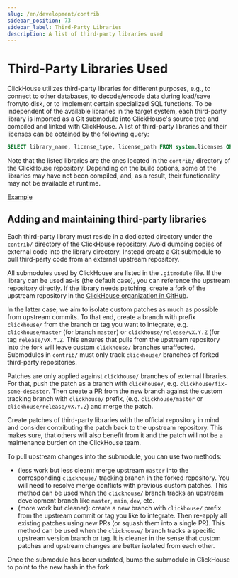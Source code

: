 ```yaml
---
slug: /en/development/contrib
sidebar_position: 73
sidebar_label: Third-Party Libraries
description: A list of third-party libraries used
---
```


# Third-Party Libraries Used

ClickHouse utilizes third-party libraries for different purposes, e.g., to connect to other databases, to decode/encode data during load/save from/to disk, or to implement certain specialized SQL functions.
To be independent of the available libraries in the target system, each third-party library is imported as a Git submodule into ClickHouse's source tree and compiled and linked with ClickHouse.
A list of third-party libraries and their licenses can be obtained by the following query:

``` sql
SELECT library_name, license_type, license_path FROM system.licenses ORDER BY library_name COLLATE 'en';
```

Note that the listed libraries are the ones located in the `contrib/` directory of the ClickHouse repository.
Depending on the build options, some of the libraries may have not been compiled, and, as a result, their functionality may not be available at runtime.

[Example](https://play.clickhouse.com/play?user=play#U0VMRUNUIGxpYnJhcnlfbmFtZSwgbGljZW5zZV90eXBlLCBsaWNlbnNlX3BhdGggRlJPTSBzeXN0ZW0ubGljZW5zZXMgT1JERVIgQlkgbGlicmFyeV9uYW1lIENPTExBVEUgJ2VuJw==)

## Adding and maintaining third-party libraries

Each third-party library must reside in a dedicated directory under the `contrib/` directory of the ClickHouse repository.
Avoid dumping copies of external code into the library directory.
Instead create a Git submodule to pull third-party code from an external upstream repository.

All submodules used by ClickHouse are listed in the `.gitmodule` file.
If the library can be used as-is (the default case), you can reference the upstream repository directly.
If the library needs patching, create a fork of the upstream repository in the [ClickHouse organization in GitHub](https://github.com/ClickHouse).

In the latter case, we aim to isolate custom patches as much as possible from upstream commits.
To that end, create a branch with prefix `clickhouse/` from the branch or tag you want to integrate, e.g. `clickhouse/master` (for branch `master`) or `clickhouse/release/vX.Y.Z` (for tag `release/vX.Y.Z`.
This ensures that pulls from the upstream repository into the fork will leave custom `clickhouse/` branches unaffected.
Submodules in `contrib/` must only track `clickhouse/` branches of forked third-party repositories.

Patches are only applied against `clickhouse/` branches of external libraries.
For that, push the patch as a branch with `clickhouse/`, e.g. `clickhouse/fix-some-desaster`.
Then create a PR from the new branch against the custom tracking branch with `clickhouse/` prefix, (e.g. `clickhouse/master` or `clickhouse/release/vX.Y.Z`) and merge the patch.

Create patches of third-party libraries with the official repository in mind and consider contributing the patch back to the upstream repository.
This makes sure, that others will also benefit from it and the patch will not be a maintenance burden on the ClickHouse team.

To pull upstream changes into the submodule, you can use two methods:
- (less work but less clean): merge upstream `master` into the corresponding `clickhouse/` tracking branch in the forked repository. You will need to resolve merge conflicts with previous custom patches. This method can be used when the `clickhouse/` branch tracks an upstream development branch like `master`, `main`, `dev`, etc.
- (more work but cleaner): create a new branch with `clickhouse/` prefix from the upstream commit or tag you like to integrate. Then re-apply all existing patches using new PRs (or squash them into a single PR). This method can be used when the `clickhouse/` branch tracks a specific upstream version branch or tag. It is cleaner in the sense that custom patches and upstream changes are better isolated from each other.

Once the submodule has been updated, bump the submodule in ClickHouse to point to the new hash in the fork.
